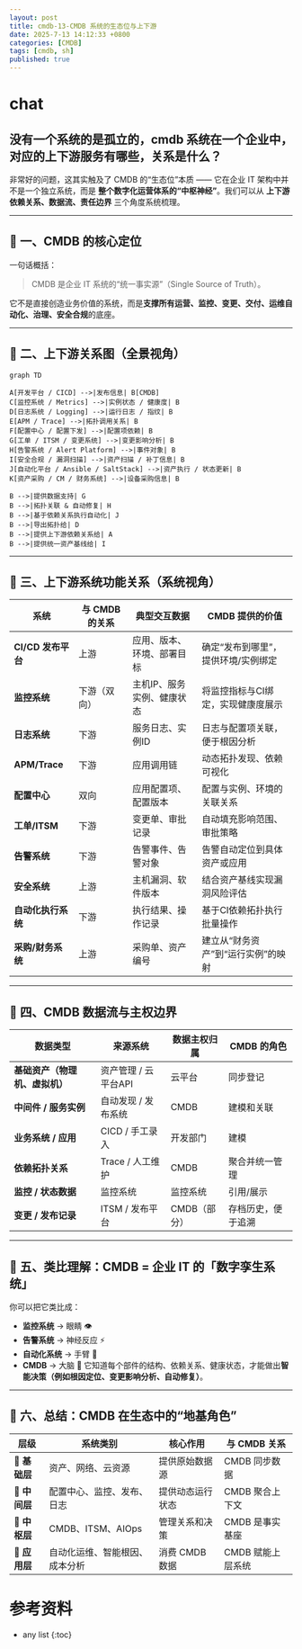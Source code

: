 ```yaml
---
layout: post
title: cmdb-13-CMDB 系统的生态位与上下游
date: 2025-7-13 14:12:33 +0800
categories: [CMDB]
tags: [cmdb, sh]
published: true
---
```



# chat

## 没有一个系统的是孤立的，cmdb 系统在一个企业中，对应的上下游服务有哪些，关系是什么？

非常好的问题，这其实触及了 CMDB 的“生态位”本质 —— 它在企业 IT 架构中并不是一个独立系统，而是 **整个数字化运营体系的“中枢神经”**。我们可以从 **上下游依赖关系、数据流、责任边界** 三个角度系统梳理。

---

## 🧭 一、CMDB 的核心定位

一句话概括：

> CMDB 是企业 IT 系统的“统一事实源”（Single Source of Truth）。

它不是直接创造业务价值的系统，而是**支撑所有运营、监控、变更、交付、运维自动化、治理、安全合规**的底座。

---

## 🧩 二、上下游关系图（全景视角）

```mermaid
graph TD

A[开发平台 / CICD] -->|发布信息| B[CMDB]
C[监控系统 / Metrics] -->|实例状态 / 健康度| B
D[日志系统 / Logging] -->|运行日志 / 指纹| B
E[APM / Trace] -->|拓扑调用关系| B
F[配置中心 / 配置下发] -->|配置项依赖| B
G[工单 / ITSM / 变更系统] -->|变更影响分析| B
H[告警系统 / Alert Platform] -->|事件对象| B
I[安全合规 / 漏洞扫描] -->|资产扫描 / 补丁信息| B
J[自动化平台 / Ansible / SaltStack] -->|资产执行 / 状态更新| B
K[资产采购 / CM / 财务系统] -->|设备采购信息| B

B -->|提供数据支持| G
B -->|拓扑关联 & 自动修复| H
B -->|基于依赖关系执行自动化| J
B -->|导出拓扑给| D
B -->|提供上下游依赖关系给| A
B -->|提供统一资产基线给| I
```

---

## 🧮 三、上下游系统功能关系（系统视角）

| 系统             | 与 CMDB 的关系 | 典型交互数据         | CMDB 提供的价值          |
| -------------- | ---------- | -------------- | ------------------- |
| **CI/CD 发布平台** | 上游         | 应用、版本、环境、部署目标  | 确定“发布到哪里”，提供环境/实例绑定 |
| **监控系统**       | 下游（双向）     | 主机IP、服务实例、健康状态 | 将监控指标与CI绑定，实现健康度展示  |
| **日志系统**       | 下游         | 服务日志、实例ID      | 日志与配置项关联，便于根因分析     |
| **APM/Trace**  | 下游         | 应用调用链          | 动态拓扑发现、依赖可视化        |
| **配置中心**       | 双向         | 应用配置项、配置版本     | 配置与实例、环境的关联关系       |
| **工单/ITSM**    | 下游         | 变更单、审批记录       | 自动填充影响范围、审批策略       |
| **告警系统**       | 下游         | 告警事件、告警对象      | 告警自动定位到具体资产或应用      |
| **安全系统**       | 上游         | 主机漏洞、软件版本      | 结合资产基线实现漏洞风险评估      |
| **自动化执行系统**    | 下游         | 执行结果、操作记录      | 基于CI依赖拓扑执行批量操作      |
| **采购/财务系统**    | 上游         | 采购单、资产编号       | 建立从“财务资产”到“运行实例”的映射 |

---

## 🧠 四、CMDB 数据流与主权边界

| 数据类型              | 来源系统          | 数据主权归属   | CMDB 的角色  |
| ----------------- | ------------- | -------- | --------- |
| **基础资产（物理机、虚拟机）** | 资产管理 / 云平台API | 云平台      | 同步登记      |
| **中间件 / 服务实例**    | 自动发现 / 发布系统   | CMDB     | 建模和关联     |
| **业务系统 / 应用**     | CICD / 手工录入   | 开发部门     | 建模        |
| **依赖拓扑关系**        | Trace / 人工维护  | CMDB     | 聚合并统一管理   |
| **监控 / 状态数据**     | 监控系统          | 监控系统     | 引用/展示     |
| **变更 / 发布记录**     | ITSM / 发布平台   | CMDB（部分） | 存档历史，便于追溯 |

---

## 🧩 五、类比理解：CMDB = 企业 IT 的「数字孪生系统」

你可以把它类比成：

* **监控系统** → 眼睛 👁️
* **告警系统** → 神经反应 ⚡
* **自动化系统** → 手臂 💪
* **CMDB** → 大脑 🧠
  它知道每个部件的结构、依赖关系、健康状态，才能做出**智能决策（例如根因定位、变更影响分析、自动修复）**。

---

## 🧱 六、总结：CMDB 在生态中的“地基角色”

| 层级         | 系统类别            | 核心作用       | 与 CMDB 关系   |
| ---------- | --------------- | ---------- | ----------- |
| 🧱 **基础层** | 资产、网络、云资源       | 提供原始数据源    | CMDB 同步数据   |
| 🧩 **中间层** | 配置中心、监控、发布、日志   | 提供动态运行状态   | CMDB 聚合上下文  |
| 🧠 **中枢层** | CMDB、ITSM、AIOps | 管理关系和决策    | CMDB 是事实基座  |
| 🚀 **应用层** | 自动化运维、智能根因、成本分析 | 消费 CMDB 数据 | CMDB 赋能上层系统 |

# 参考资料


* any list
{:toc}